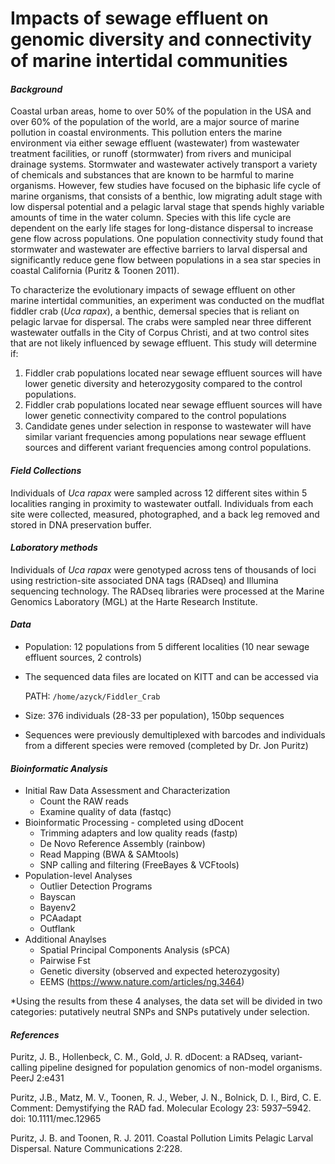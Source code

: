 # Impacts of sewage effluent on genomic diversity and connectivity of marine intertidal communities
#### _Background_
Coastal urban areas, home to over 50% of the population in the USA and over 60% of the population of the world, are a major source of marine pollution in coastal environments. This pollution enters the marine environment via either sewage effluent (wastewater) from wastewater treatment facilities, or runoff (stormwater) from rivers and municipal drainage systems. Stormwater and wastewater actively transport a variety of chemicals and substances that are known to be harmful to marine organisms. However, few studies have focused on the biphasic life cycle of marine organisms, that consists of a benthic, low migrating adult stage with low dispersal potential and a pelagic larval stage that spends highly variable amounts of time in the water column. Species with this life cycle are dependent on the early life stages for long-distance dispersal to increase gene flow across populations. One population connectivity study found that stormwater and wastewater are effective barriers to larval dispersal and significantly reduce gene flow between populations in a sea star species in coastal California (Puritz & Toonen 2011).

To characterize the evolutionary impacts of sewage effluent on other marine intertidal communities, an experiment was conducted on the mudflat fiddler crab (_Uca rapax_), a benthic, demersal species that is reliant on pelagic larvae for dispersal. The crabs were sampled near three different wastewater outfalls in the City of Corpus Christi, and at two control sites that are not likely influenced by sewage effluent. This study will determine if:

1.	Fiddler crab populations located near sewage effluent sources will have lower genetic diversity and heterozygosity compared to the control populations.
2.	Fiddler crab populations located near sewage effluent sources will have lower genetic connectivity compared to the control populations
3.	Candidate genes under selection in response to wastewater will have similar variant frequencies among populations near sewage effluent sources and different variant frequencies among control populations.

#### _Field Collections_

Individuals of _Uca rapax_ were sampled across 12 different sites within 5 localities ranging in proximity to wastewater outfall. Individuals from each site were collected, measured, photographed, and a back leg removed and stored in DNA preservation buffer.

#### _Laboratory methods_

Individuals of _Uca rapax_ were genotyped across tens of thousands of loci using restriction-site associated DNA tags (RADseq) and Illumina sequencing technology. The RADseq libraries were processed at the Marine Genomics Laboratory (MGL) at the Harte Research Institute.

#### _Data_

* Population: 12 populations from 5 different localities (10 near sewage effluent sources, 2 controls)
* The sequenced data files are located on KITT and can be accessed via

  PATH:  `/home/azyck/Fiddler_Crab`
* Size: 376 individuals (28-33 per population), 150bp sequences
* Sequences were previously demultiplexed with barcodes and individuals from a different species were removed (completed by Dr. Jon Puritz)


#### _Bioinformatic Analysis_
* Initial Raw Data Assessment and Characterization
   * Count the RAW reads
   * Examine quality of data (fastqc)
* Bioinformatic Processing - completed using dDocent 
   * Trimming adapters and low quality reads (fastp)
   * De Novo Reference Assembly (rainbow)
   * Read Mapping (BWA & SAMtools)
   * SNP calling and filtering (FreeBayes & VCFtools)
* Population-level Analyses
   * Outlier Detection Programs
   * Bayscan
   * Bayenv2
   * PCAadapt
   * Outflank
* Additional Anaylses
   * Spatial Principal Components Analysis (sPCA)
   * Pairwise Fst
   * Genetic diversity (observed and expected heterozygosity)
   * EEMS (https://www.nature.com/articles/ng.3464)
      
*Using the results from these 4 analyses, the data set will be divided in two categories: putatively neutral SNPs and SNPs putatively under selection.

#### _References_

Puritz, J. B., Hollenbeck, C. M., Gold, J. R. dDocent: a RADseq, variant-calling pipeline designed for population genomics of non-model organisms. PeerJ 2:e431

Puritz, J.B., Matz, M. V., Toonen, R. J., Weber, J. N., Bolnick, D. I., Bird, C. E. Comment: Demystifying the RAD fad. Molecular Ecology 23: 5937–5942. doi: 10.1111/mec.12965

Puritz, J. B. and Toonen, R. J. 2011. Coastal Pollution Limits Pelagic Larval Dispersal. Nature
Communications 2:228.
